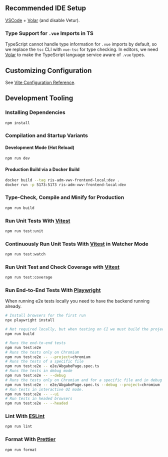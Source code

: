 ## Recommended IDE Setup

[VSCode](https://code.visualstudio.com/) + [Volar](https://marketplace.visualstudio.com/items?itemName=Vue.volar) (and disable Vetur).

### Type Support for `.vue` Imports in TS

TypeScript cannot handle type information for `.vue` imports by default, so we replace the `tsc` CLI with `vue-tsc` for type checking. In editors, we need [Volar](https://marketplace.visualstudio.com/items?itemName=Vue.volar) to make the TypeScript language service aware of `.vue` types.

## Customizing Configuration

See [Vite Configuration Reference](https://vite.dev/config/).

## Development Tooling

### Installing Dependencies

```sh
npm install
```

### Compilation and Startup Variants

#### Development Mode (Hot Reload)

```sh
npm run dev
```

#### Production Build via a Docker Build

```bash
docker build --tag ris-adm-vwv-frontend-local:dev .
docker run -p 5173:5173 ris-adm-vwv-frontend-local:dev
```

### Type-Check, Compile and Minify for Production

```sh
npm run build
```

### Run Unit Tests With [Vitest](https://vitest.dev/)

```sh
npm run test:unit
```

### Continuously Run Unit Tests With [Vitest](https://vitest.dev/) in Watcher Mode

```sh
npm run test:watch
```

### Run Unit Test and Check Coverage with [Vitest](https://vitest.dev/)

```sh
npm run test:coverage
```

### Run End-to-End Tests With [Playwright](https://playwright.dev)

When running e2e tests locally you need to have the backend running already.

```sh
# Install browsers for the first run
npx playwright install

# Not required locally, but when testing on CI we must build the project first
npm run build

# Runs the end-to-end tests
npm run test:e2e
# Runs the tests only on Chromium
npm run test:e2e -- --project=chromium
# Runs the tests of a specific file
npm run test:e2e -- e2e/AbgabePage.spec.ts
# Runs the tests in debug mode
npm run test:e2e -- --debug
# Runs the tests only on Chromium and for a specific file and in debug mode
npm run test:e2e -- e2e/AbgabePage.spec.ts --debug --project=chromium
# Run tests in interactive UI mode.
npm run test:e2e -- --ui
# Run tests in headed browsers
npm run test:e2e -- --headed
```

### Lint With [ESLint](https://eslint.org/)

```sh
npm run lint
```

### Format With [Prettier](https://prettier.io)

```sh
npm run format
```
